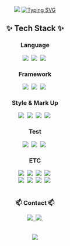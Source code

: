 <div align="center">
  <img src="https://capsule-render.vercel.app/api?type=waving&height=300&color=gradient&text=Welcome%20😊&fontAlignY=40&fontAlign=50" />
  <a href="https://git.io/typing-svg"><img src="https://readme-typing-svg.demolab.com?font=Fira+Code&pause=1000&size=30&color=6F9AAF&center=true&random=false&width=435&lines=Frontend+Web+Developer" alt="Typing SVG" /></a>
</div>

<!--내용 부분-->
<h2 align="center">✨ Tech Stack ✨</h2>

<h3 align="center"> Language </h3>

<div align="center">
  <img src="https://img.shields.io/badge/TypeScript-3178C6?style=flat&logo=TypeScript&logoColor=white" />&nbsp
  <img src="https://img.shields.io/badge/JavaScript-F7DF1E?style=flat&logo=javascript&logoColor=white" />&nbsp
  <img src="https://img.shields.io/badge/Python-3776AB?style=flat&logo=python&logoColor=F7D652" />&nbsp
</div>

<h3 align="center">Framework</h3>

<div align="center">
  <img src="https://img.shields.io/badge/Next-000000?style=flat&logo=nextdotjs&logoColor=white" />&nbsp
  <img src="https://img.shields.io/badge/React-3998B6?style=flat&logo=react&logoColor=white" />&nbsp
  <img src="https://img.shields.io/badge/Express-000000?style=flat&logo=Express&logoColor=white" />&nbsp
</div>

<h3 align="center">Style & Mark Up</h3>

<div align="center">
  <img src="https://img.shields.io/badge/TailwindCSS-38BDF8?style=flat&logo=Tailwind CSS&logoColor=white" />&nbsp
  <img src="https://img.shields.io/badge/PostCSS-white?style=flat&logo=postcss&logoColor=DD3A0A" />&nbsp
  <img src="https://img.shields.io/badge/CSS3-1572B6?style=flat&logo=CSS3&logoColor=white" />&nbsp
  <img src="https://img.shields.io/badge/HTML5-E34F26?style=flat&logo=html5&logoColor=white" />&nbsp
</div>

<h3 align="center">Test</h3>

<div align="center">
  <img src="https://img.shields.io/badge/Jest-C21325?style=flat&logo=jest&logoColor=white" />&nbsp
  <img src="https://img.shields.io/badge/Testing Library-E33332?style=flat&logo=testinglibrary&logoColor=white" />&nbsp
  <img src="https://img.shields.io/badge/Cypress-69D3A7?style=flat&logo=cypress&logoColor=white" />&nbsp
</div>

<h3 align="center">ETC</h3>

<div align="center">
  <img src="https://img.shields.io/badge/React Query-FF4154?style=flat&logo=reactquery&logoColor=white" />&nbsp
  <img src="https://img.shields.io/badge/SWR-000000?style=flat&logo=SWR&logoColor=white" />&nbsp
  <img src="https://img.shields.io/badge/Context API-000000?style=flat&logo=react&logoColor=white" />&nbsp
  <img src="https://img.shields.io/badge/Recoil-3578E5?style=flat&logo=recoil&logoColor=white" />&nbsp
  <br/>
  <img src="https://img.shields.io/badge/Sanity-F36458?style=flat&logo=sanity&logoColor=white" />&nbsp
  <img src="https://img.shields.io/badge/Vercel-000000?style=flat&logo=vercel&logoColor=white" />&nbsp
  <img src="https://img.shields.io/badge/Netlify-00C7B7?style=flat&logo=netlify&logoColor=white" />&nbsp
  <img src="https://img.shields.io/badge/CloudType-000000?style=flat&logo=&logoColor=white" />&nbsp
</div>

<br/>

<h3 align="center">📫 Contact 📫</h3>
<div align="center">
  <a href="https://simplistic-hippodraco-d28.notion.site/UX-18b1d1c7bfd3403da3da84fd9163e60d">
    <img src="https://img.shields.io/badge/Portfolio-F7F7F5?style=flat&logo=notion&logoColor=black" />&nbsp
  </a>
  <a href="mailto:mywanpark@gmail.com">
    <img
      src="https://img.shields.io/badge/mywanpark@gmail.com-D14836?style=flat&logo=gmail&logoColor=white"/>&nbsp
  </a>
</div>

<br/>
<br/>

<div align = "center">
  <a href="https://github.com/anuraghazra/github-readme-stats">
    <img align="center" src="https://github-readme-stats.vercel.app/api?username=MyungWanPark&show_icons=true&hide_rank=true" />
  </a>
</div>
